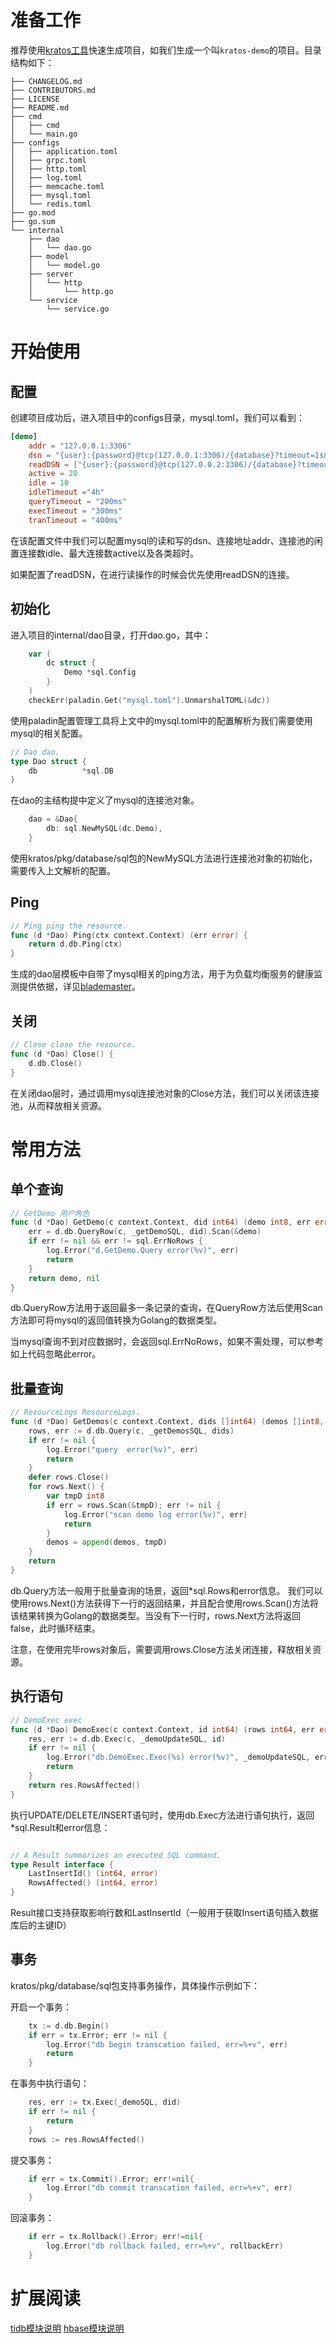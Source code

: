 # 准备工作

推荐使用[kratos工具](kratos-tool.md)快速生成项目，如我们生成一个叫`kratos-demo`的项目。目录结构如下：

```
├── CHANGELOG.md
├── CONTRIBUTORS.md
├── LICENSE
├── README.md
├── cmd
│   ├── cmd
│   └── main.go
├── configs
│   ├── application.toml
│   ├── grpc.toml
│   ├── http.toml
│   ├── log.toml
│   ├── memcache.toml
│   ├── mysql.toml
│   └── redis.toml
├── go.mod
├── go.sum
└── internal
    ├── dao
    │   └── dao.go
    ├── model
    │   └── model.go
    ├── server
    │   └── http
    │       └── http.go
    └── service
        └── service.go
```

# 开始使用

## 配置

创建项目成功后，进入项目中的configs目录，mysql.toml，我们可以看到：

```toml
[demo]
	addr = "127.0.0.1:3306"
	dsn = "{user}:{password}@tcp(127.0.0.1:3306)/{database}?timeout=1s&readTimeout=1s&writeTimeout=1s&parseTime=true&loc=Local&charset=utf8mb4,utf8"
	readDSN = ["{user}:{password}@tcp(127.0.0.2:3306)/{database}?timeout=1s&readTimeout=1s&writeTimeout=1s&parseTime=true&loc=Local&charset=utf8mb4,utf8","{user}:{password}@tcp(127.0.0.3:3306)/{database}?timeout=1s&readTimeout=1s&writeTimeout=1s&parseTime=true&loc=Local&charset=utf8,utf8mb4"]
	active = 20
	idle = 10
	idleTimeout ="4h"
	queryTimeout = "200ms"
	execTimeout = "300ms"
	tranTimeout = "400ms"
```

在该配置文件中我们可以配置mysql的读和写的dsn、连接地址addr、连接池的闲置连接数idle、最大连接数active以及各类超时。

如果配置了readDSN，在进行读操作的时候会优先使用readDSN的连接。

## 初始化

进入项目的internal/dao目录，打开dao.go，其中：

```go
    var (
		dc struct {
			Demo *sql.Config
		}
    )
	checkErr(paladin.Get("mysql.toml").UnmarshalTOML(&dc))
```
使用paladin配置管理工具将上文中的mysql.toml中的配置解析为我们需要使用mysql的相关配置。

```go
// Dao dao.
type Dao struct {
	db          *sql.DB
}
```

在dao的主结构提中定义了mysql的连接池对象。

```go
	dao = &Dao{
        db: sql.NewMySQL(dc.Demo),
	}
```

使用kratos/pkg/database/sql包的NewMySQL方法进行连接池对象的初始化，需要传入上文解析的配置。

## Ping

```go
// Ping ping the resource.
func (d *Dao) Ping(ctx context.Context) (err error) {
	return d.db.Ping(ctx)
}
```

生成的dao层模板中自带了mysql相关的ping方法，用于为负载均衡服务的健康监测提供依据，详见[blademaster](blademaster-quickstart.md)。

## 关闭

```go
// Close close the resource.
func (d *Dao) Close() {
	d.db.Close()
}
```

在关闭dao层时，通过调用mysql连接池对象的Close方法，我们可以关闭该连接池，从而释放相关资源。

# 常用方法

## 单个查询 

```go
// GetDemo 用户角色
func (d *Dao) GetDemo(c context.Context, did int64) (demo int8, err error) {
	err = d.db.QueryRow(c, _getDemoSQL, did).Scan(&demo)
	if err != nil && err != sql.ErrNoRows {
		log.Error("d.GetDemo.Query error(%v)", err)
		return
	}
	return demo, nil
}
```

db.QueryRow方法用于返回最多一条记录的查询，在QueryRow方法后使用Scan方法即可将mysql的返回值转换为Golang的数据类型。

当mysql查询不到对应数据时，会返回sql.ErrNoRows，如果不需处理，可以参考如上代码忽略此error。

## 批量查询

```go
// ResourceLogs ResourceLogs.
func (d *Dao) GetDemos(c context.Context, dids []int64) (demos []int8, err error) {
	rows, err := d.db.Query(c, _getDemosSQL, dids)
	if err != nil {
		log.Error("query  error(%v)", err)
		return
	}
	defer rows.Close()
	for rows.Next() {
		var tmpD int8
		if err = rows.Scan(&tmpD); err != nil {
			log.Error("scan demo log error(%v)", err)
			return
		}
		demos = append(demos, tmpD)
	}
	return
}
```

db.Query方法一般用于批量查询的场景，返回*sql.Rows和error信息。
我们可以使用rows.Next()方法获得下一行的返回结果，并且配合使用rows.Scan()方法将该结果转换为Golang的数据类型。当没有下一行时，rows.Next方法将返回false，此时循环结束。

注意，在使用完毕rows对象后，需要调用rows.Close方法关闭连接，释放相关资源。

## 执行语句 

```go
// DemoExec exec
func (d *Dao) DemoExec(c context.Context, id int64) (rows int64, err error) {
	res, err := d.db.Exec(c, _demoUpdateSQL, id)
	if err != nil {
		log.Error("db.DemoExec.Exec(%s) error(%v)", _demoUpdateSQL, err)
		return
	}
	return res.RowsAffected()
}
```

执行UPDATE/DELETE/INSERT语句时，使用db.Exec方法进行语句执行，返回*sql.Result和error信息：

```go

// A Result summarizes an executed SQL command.
type Result interface {
	LastInsertId() (int64, error)
	RowsAffected() (int64, error)
}
```

Result接口支持获取影响行数和LastInsertId（一般用于获取Insert语句插入数据库后的主键ID）


## 事务

kratos/pkg/database/sql包支持事务操作，具体操作示例如下：

开启一个事务：

```go
	tx := d.db.Begin()
	if err = tx.Error; err != nil {
		log.Error("db begin transcation failed, err=%+v", err)
		return
	}
```

在事务中执行语句：

```go
    res, err := tx.Exec(_demoSQL, did)
	if err != nil {
		return
	}
	rows := res.RowsAffected()
```

提交事务：

```go
    if err = tx.Commit().Error; err!=nil{
        log.Error("db commit transcation failed, err=%+v", err)
    }
```

回滚事务：

```go
    if err = tx.Rollback().Error; err!=nil{
    	log.Error("db rollback failed, err=%+v", rollbackErr)
    }
```

# 扩展阅读

[tidb模块说明](database-tidb.md)
[hbase模块说明](database-hbase.md)
